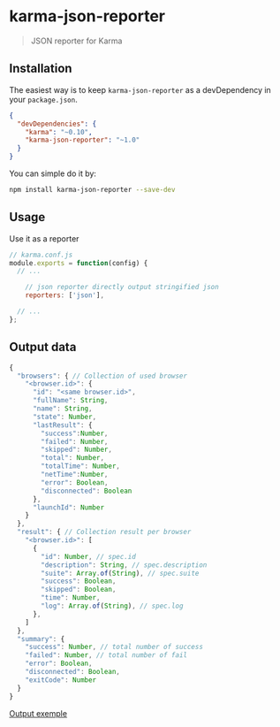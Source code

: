 karma-json-reporter
===================

> JSON reporter for Karma


## Installation

The easiest way is to keep `karma-json-reporter` as a devDependency in your `package.json`.

```json
{
  "devDependencies": {
    "karma": "~0.10",
    "karma-json-reporter": "~1.0"
  }
}
```

You can simple do it by:
```bash
npm install karma-json-reporter --save-dev
```

## Usage

Use it as a reporter

```js
// karma.conf.js
module.exports = function(config) {
  // ...

    // json reporter directly output stringified json
    reporters: ['json'],

  // ...
};
```

## Output data


```js
{
  "browsers": { // Collection of used browser
    "<browser.id>": {
      "id": "<same browser.id>",
      "fullName": String,
      "name": String,
      "state": Number,
      "lastResult": {
        "success":Number,
        "failed": Number,
        "skipped": Number,
        "total": Number,
        "totalTime": Number,
        "netTime":Number,
        "error": Boolean,
        "disconnected": Boolean
      },
      "launchId": Number
    }
  },
  "result": { // Collection result per browser
    "<browser.id>": [
      {
        "id": Number, // spec.id
        "description": String, // spec.description
        "suite": Array.of(String), // spec.suite
        "success": Boolean,
        "skipped": Boolean,
        "time": Number,
        "log": Array.of(String), // spec.log
      },
    ]
  },
  "summary": {
    "success": Number, // total number of success
    "failed": Number, // total number of fail
    "error": Boolean,
    "disconnected": Boolean,
    "exitCode": Number
  }
}
```

[Output exemple](https://gist.github.com/douglasduteil/8039664)

